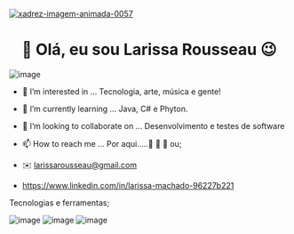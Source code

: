 


<a href="https://www.imagensanimadas.com/cat-xadrez-613.htm"><img src="https://www.imagensanimadas.com/data/media/613/xadrez-imagem-animada-0057.gif" border="0" alt="xadrez-imagem-animada-0057" /></a>




  <h1 align="center"> 👋 Olá, eu sou Larissa Rousseau 😉 </h1> 


![image](https://user-images.githubusercontent.com/98029687/205082843-bf60d779-e2c5-4aef-80a8-548db5b30217.png)




- 👀 I’m interested in ... Tecnologia, arte, música e gente!
- 🌱 I’m currently learning ... Java, C# e Phyton.
- 💞️ I’m looking to collaborate on ... Desenvolvimento e testes de software
- 📫 How to reach me ... Por aqui.....👣 👣 👣 ou;

- ✉️ larissarousseau@gmail.com
- https://www.linkedin.com/in/larissa-machado-96227b221
 
Tecnologias e ferramentas;


![image](https://user-images.githubusercontent.com/98029687/205085953-d5c0ccd2-81e2-44d0-8e8a-3379fa35af14.png)
![image](https://user-images.githubusercontent.com/98029687/205103538-55a6bab5-e62c-43b2-89c3-b4595e9ecc20.png)
![image](https://user-images.githubusercontent.com/98029687/205102155-56711794-f540-4d44-87c9-ee385c652699.png)


          
 


            
            
         
            
  






<!---
LRM88/LRM88 is a ✨ special ✨ repository because its `README.md` (this file) appears on your GitHub profile.
You can click the Preview link to take a look at your changes.
--->
